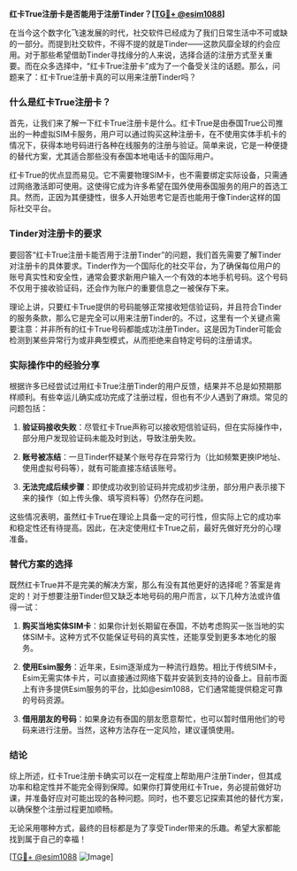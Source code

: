 **红卡True注册卡是否能用于注册Tinder？[[TG💪+ @esim1088](https://t.me/s/esim1088)]**

在当今这个数字化飞速发展的时代，社交软件已经成为了我们日常生活中不可或缺的一部分。而提到社交软件，不得不提的就是Tinder——这款风靡全球的约会应用。对于那些希望借助Tinder寻找缘分的人来说，选择合适的注册方式至关重要。而在众多选择中，“红卡True注册卡”成为了一个备受关注的话题。那么，问题来了：红卡True注册卡真的可以用来注册Tinder吗？

### 什么是红卡True注册卡？

首先，让我们来了解一下红卡True注册卡是什么。红卡True是由泰国True公司推出的一种虚拟SIM卡服务，用户可以通过购买这种注册卡，在不使用实体手机卡的情况下，获得本地号码进行各种在线服务的注册与验证。简单来说，它是一种便捷的替代方案，尤其适合那些没有泰国本地电话卡的国际用户。

红卡True的优点显而易见。它不需要物理SIM卡，也不需要绑定实际设备，只需通过网络激活即可使用。这使得它成为许多希望在国外使用泰国服务的用户的首选工具。然而，正因为其便捷性，很多人开始思考它是否也能用于像Tinder这样的国际社交平台。

### Tinder对注册卡的要求

要回答“红卡True注册卡能否用于注册Tinder”的问题，我们首先需要了解Tinder对注册卡的具体要求。Tinder作为一个国际化的社交平台，为了确保每位用户的账号真实性和安全性，通常会要求新用户输入一个有效的本地手机号码。这个号码不仅用于接收验证码，还会作为账户的重要信息之一被保存下来。

理论上讲，只要红卡True提供的号码能够正常接收短信验证码，并且符合Tinder的服务条款，那么它是完全可以用来注册Tinder的。不过，这里有一个关键点需要注意：并非所有的红卡True号码都能成功注册Tinder。这是因为Tinder可能会检测到某些异常行为或非典型模式，从而拒绝来自特定号码的注册请求。

### 实际操作中的经验分享

根据许多已经尝试过用红卡True注册Tinder的用户反馈，结果并不总是如预期那样顺利。有些幸运儿确实成功完成了注册过程，但也有不少人遇到了麻烦。常见的问题包括：

1. **验证码接收失败**：尽管红卡True声称可以接收短信验证码，但在实际操作中，部分用户发现验证码未能及时到达，导致注册失败。
   
2. **账号被冻结**：一旦Tinder怀疑某个账号存在异常行为（比如频繁更换IP地址、使用虚拟号码等），就有可能直接冻结该账号。

3. **无法完成后续步骤**：即使成功收到验证码并完成初步注册，部分用户表示接下来的操作（如上传头像、填写资料等）仍然存在问题。

这些情况表明，虽然红卡True在理论上具备一定的可行性，但实际上它的成功率和稳定性还有待提高。因此，在决定使用红卡True之前，最好先做好充分的心理准备。

### 替代方案的选择

既然红卡True并不是完美的解决方案，那么有没有其他更好的选择呢？答案是肯定的！对于想要注册Tinder但又缺乏本地号码的用户而言，以下几种方法或许值得一试：

1. **购买当地实体SIM卡**：如果你计划长期留在泰国，不妨考虑购买一张当地的实体SIM卡。这种方式不仅能保证号码的真实性，还能享受到更多本地化的服务。

2. **使用Esim服务**：近年来，Esim逐渐成为一种流行趋势。相比于传统SIM卡，Esim无需实体卡片，可以直接通过网络下载并安装到支持的设备上。目前市面上有许多提供Esim服务的平台，比如@esim1088，它们通常能提供稳定可靠的号码资源。

3. **借用朋友的号码**：如果身边有泰国的朋友愿意帮忙，也可以暂时借用他们的号码来进行注册。当然，这种方法存在一定风险，建议谨慎使用。

### 结论

综上所述，红卡True注册卡确实可以在一定程度上帮助用户注册Tinder，但其成功率和稳定性并不能完全得到保障。如果你打算使用红卡True，务必提前做好功课，并准备好应对可能出现的各种问题。同时，也不要忘记探索其他的替代方案，以确保整个注册过程更加顺畅。

无论采用哪种方式，最终的目标都是为了享受Tinder带来的乐趣。希望大家都能找到属于自己的幸福！ 

[[TG💪+ @esim1088](https://t.me/s/esim1088) ![Image](https://i.postimg.cc/4NQfJmqS/Snipaste-2025-05-13-00-14-12.png)]